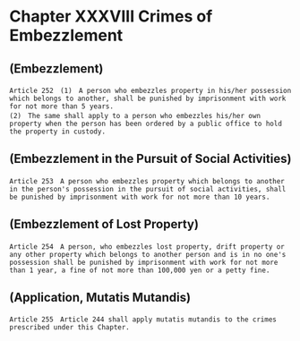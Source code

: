# Chapter XXXVIII Crimes of Embezzlement

## (Embezzlement)
```
Article 252　(1)　A person who embezzles property in his/her possession which belongs to another, shall be punished by imprisonment with work for not more than 5 years.
(2)　The same shall apply to a person who embezzles his/her own property when the person has been ordered by a public office to hold the property in custody.
```
## (Embezzlement in the Pursuit of Social Activities)
```
Article 253　A person who embezzles property which belongs to another in the person's possession in the pursuit of social activities, shall be punished by imprisonment with work for not more than 10 years.
```
## (Embezzlement of Lost Property)
```
Article 254　A person, who embezzles lost property, drift property or any other property which belongs to another person and is in no one's possession shall be punished by imprisonment with work for not more than 1 year, a fine of not more than 100,000 yen or a petty fine.
```
## (Application, Mutatis Mutandis)
```
Article 255　Article 244 shall apply mutatis mutandis to the crimes prescribed under this Chapter.
```
